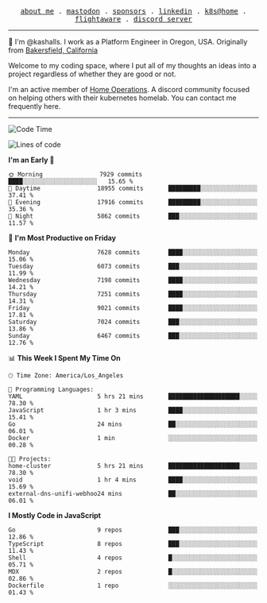 <p align="center">
  <samp>
    <a href="https://jordanjones.org/">about me</a> .
    <a rel="me" href="https://mastodon.social/@kashall">mastodon</a> .
    <a href="https://github.com/sponsors/kashalls">sponsors</a> .
    <a href="https://linkedin.com/in/jordpjones">linkedin</a> .
    <a href="https://github.com/kashalls/home-cluster">k8s@home</a> .
    <a href="https://flightaware.com/adsb/stats/user/kashalls">flightaware</a> .
    <a href="https://discord.gg/V2WrCfqba9">discord server</a>
  </samp>
</p>

----------------------------------------------------------------

:wave: I'm @kashalls. I work as a Platform Engineer in Oregon, USA. Originally from [Bakersfield, California](https://maps.app.goo.gl/QQMtywTWghpXB6Tu6)

Welcome to my coding space, where I put all of my thoughts an ideas into a project regardless of whether they are good or not.

I'm an active member of [Home Operations](https://discord.gg/home-operations). A discord community focused on helping others with their kubernetes homelab. You can contact me frequently here.

----------------------------------------------------------------
<!--START_SECTION:waka-->
![Code Time](http://img.shields.io/badge/Code%20Time-2%2C368%20hrs%2058%20mins-blue)

![Lines of code](https://img.shields.io/badge/From%20Hello%20World%20I%27ve%20Written-10.7%20million%20lines%20of%20code-blue)

**I'm an Early 🐤** 

```text
🌞 Morning                7929 commits        ████░░░░░░░░░░░░░░░░░░░░░   15.65 % 
🌆 Daytime                18955 commits       █████████░░░░░░░░░░░░░░░░   37.41 % 
🌃 Evening                17916 commits       █████████░░░░░░░░░░░░░░░░   35.36 % 
🌙 Night                  5862 commits        ███░░░░░░░░░░░░░░░░░░░░░░   11.57 % 
```
📅 **I'm Most Productive on Friday** 

```text
Monday                   7628 commits        ████░░░░░░░░░░░░░░░░░░░░░   15.06 % 
Tuesday                  6073 commits        ███░░░░░░░░░░░░░░░░░░░░░░   11.99 % 
Wednesday                7198 commits        ████░░░░░░░░░░░░░░░░░░░░░   14.21 % 
Thursday                 7251 commits        ████░░░░░░░░░░░░░░░░░░░░░   14.31 % 
Friday                   9021 commits        ████░░░░░░░░░░░░░░░░░░░░░   17.81 % 
Saturday                 7024 commits        ███░░░░░░░░░░░░░░░░░░░░░░   13.86 % 
Sunday                   6467 commits        ███░░░░░░░░░░░░░░░░░░░░░░   12.76 % 
```


📊 **This Week I Spent My Time On** 

```text
🕑︎ Time Zone: America/Los_Angeles

💬 Programming Languages: 
YAML                     5 hrs 21 mins       ████████████████████░░░░░   78.30 % 
JavaScript               1 hr 3 mins         ████░░░░░░░░░░░░░░░░░░░░░   15.41 % 
Go                       24 mins             ██░░░░░░░░░░░░░░░░░░░░░░░   06.01 % 
Docker                   1 min               ░░░░░░░░░░░░░░░░░░░░░░░░░   00.28 % 

🐱‍💻 Projects: 
home-cluster             5 hrs 21 mins       ████████████████████░░░░░   78.30 % 
void                     1 hr 4 mins         ████░░░░░░░░░░░░░░░░░░░░░   15.69 % 
external-dns-unifi-webhoo24 mins             ██░░░░░░░░░░░░░░░░░░░░░░░   06.01 % 
```

**I Mostly Code in JavaScript** 

```text
Go                       9 repos             ███░░░░░░░░░░░░░░░░░░░░░░   12.86 % 
TypeScript               8 repos             ███░░░░░░░░░░░░░░░░░░░░░░   11.43 % 
Shell                    4 repos             █░░░░░░░░░░░░░░░░░░░░░░░░   05.71 % 
MDX                      2 repos             █░░░░░░░░░░░░░░░░░░░░░░░░   02.86 % 
Dockerfile               1 repo              ░░░░░░░░░░░░░░░░░░░░░░░░░   01.43 % 
```




<!--END_SECTION:waka-->
